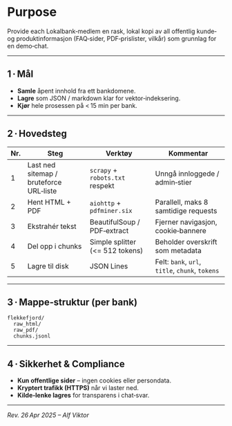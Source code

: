 # Purpose
Provide each Lokalbank‑medlem en rask, lokal kopi av all offentlig kunde‑ og produktinformasjon (FAQ‑sider, PDF‑prislister, vilkår) som grunnlag for en demo‑chat.  

---
## 1 · Mål
* **Samle** åpent innhold fra ett bankdomene.
* **Lagre** som JSON / markdown klar for vektor‑indeksering.
* **Kjør** hele prosessen på < 15 min per bank.

---
## 2 · Hovedsteg
| Nr. | Steg | Verktøy | Kommentar |
|---|---|---|---|
| 1 | Last ned sitemap / bruteforce URL‑liste | `scrapy` + `robots.txt` respekt | Unngå innloggede / admin‑stier |
| 2 | Hent HTML + PDF | `aiohttp` + `pdfminer.six` | Parallell, maks 8 samtidige requests |
| 3 | Ekstrahér tekst | BeautifulSoup / PDF‑extract | Fjerner navigasjon, cookie‑bannere |
| 4 | Del opp i chunks | Simple splitter (<= 512 tokens) | Beholder overskrift som metadata |
| 5 | Lagre til disk | JSON Lines | Felt: `bank`, `url`, `title`, `chunk`, `tokens` |

---
## 3 · Mappe‑struktur (per bank)
```
flekkefjord/
  raw_html/
  raw_pdf/
  chunks.jsonl
```

---
## 4 · Sikkerhet & Compliance
* **Kun offentlige sider** – ingen cookies eller persondata.
* **Kryptert trafikk (HTTPS)** når vi laster ned.
* **Kilde‑lenke lagres** for transparens i chat‑svar.
---
_Rev. 26 Apr 2025 – Alf Viktor_